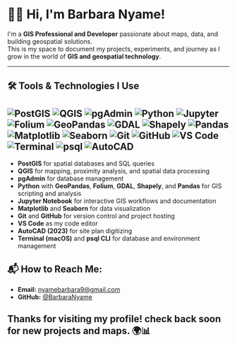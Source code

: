 # 👋🏾 Hi, I'm Barbara Nyame!

I'm a **GIS Professional and Developer** passionate about maps, data, and building geospatial solutions.  
This is my space to document my projects, experiments, and journey as I grow in the world of **GIS and geospatial technology**.

---


## 🛠️ Tools & Technologies I Use

![PostGIS](https://img.shields.io/badge/PostGIS-0099C6?style=for-the-badge&logo=postgresql&logoColor=white)
![QGIS](https://img.shields.io/badge/QGIS-589632?style=for-the-badge&logo=qgis&logoColor=white)
![pgAdmin](https://img.shields.io/badge/pgAdmin-336791?style=for-the-badge&logo=postgresql&logoColor=white)
![Python](https://img.shields.io/badge/Python-3776AB?style=for-the-badge&logo=python&logoColor=white)
![Jupyter](https://img.shields.io/badge/Jupyter-F37626?style=for-the-badge&logo=jupyter&logoColor=white)
![Folium](https://img.shields.io/badge/Folium-77B829?style=for-the-badge)
![GeoPandas](https://img.shields.io/badge/GeoPandas-2C5BB4?style=for-the-badge)
![GDAL](https://img.shields.io/badge/GDAL-FF8800?style=for-the-badge)
![Shapely](https://img.shields.io/badge/Shapely-FFCC00?style=for-the-badge)
![Pandas](https://img.shields.io/badge/Pandas-150458?style=for-the-badge&logo=pandas&logoColor=white)
![Matplotlib](https://img.shields.io/badge/Matplotlib-11557C?style=for-the-badge)
![Seaborn](https://img.shields.io/badge/Seaborn-47A8BD?style=for-the-badge)
![Git](https://img.shields.io/badge/Git-F05032?style=for-the-badge&logo=git&logoColor=white)
![GitHub](https://img.shields.io/badge/GitHub-181717?style=for-the-badge&logo=github&logoColor=white)
![VS Code](https://img.shields.io/badge/VS_Code-007ACC?style=for-the-badge&logo=visual-studio-code&logoColor=white)
![Terminal](https://img.shields.io/badge/Terminal-000000?style=for-the-badge)
![psql](https://img.shields.io/badge/psql-336791?style=for-the-badge&logo=postgresql&logoColor=white)
![AutoCAD](https://img.shields.io/badge/AutoCAD-D7141A?style=for-the-badge)
---


- **PostGIS** for spatial databases and SQL queries
- **QGIS** for mapping, proximity analysis, and spatial data processing
- **pgAdmin** for database management
- **Python** with **GeoPandas**, **Folium**, **GDAL**, **Shapely**, and **Pandas** for GIS scripting and analysis
- **Jupyter Notebook** for interactive GIS workflows and documentation
- **Matplotlib** and **Seaborn** for data visualization
- **Git** and **GitHub** for version control and project hosting
- **VS Code** as my code editor
- **AutoCAD (2023)** for site plan digitizing
- **Terminal (macOS)** and **psql CLI** for database and environment management

## 📬 How to Reach Me:
- **Email:** nyamebarbara9@gmail.com
- **GitHub:** [@BarbaraNyame](https://github.com/BarbaraNyame)
  
Thanks for visiting my profile! check back soon for new projects and maps. 🌍📊
---

